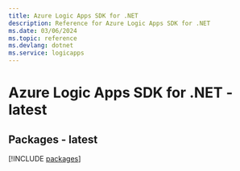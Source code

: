 ```yaml
---
title: Azure Logic Apps SDK for .NET
description: Reference for Azure Logic Apps SDK for .NET
ms.date: 03/06/2024
ms.topic: reference
ms.devlang: dotnet
ms.service: logicapps
---
```

# Azure Logic Apps SDK for .NET - latest
## Packages - latest
[!INCLUDE [packages](logic-apps-index.md)]